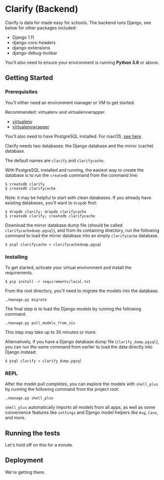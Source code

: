 # Clarify (Backend)

Clarify is data for made easy for schools. The backend runs Django, see below for other packages included:

- Django 1.11
- django-cors-headers
- django-extensions
- django-debug-toolbar

You'll also need to ensure your environment is running **Python 3.6** or above. 

## Getting Started

### Prerequisites

You'll either need an environment manager or VM to get started.

Recommended: virtualenv and virtualenvwrapper.

- [virtualenv](https://virtualenv.pypa.io/en/stable/installation/)
- [virtualenvwrapper](https://virtualenvwrapper.readthedocs.io/en/latest/install.html)

You'll also need to have PostgreSQL installed. For macOS, [see here](http://postgresapp.com/). 

Clarify needs two databases: the Django database and the mirror (cache) database.

The default names are `clarify` and `clarifycache`.


With PostgreSQL installed and running, the easiest way to create the database is to run the `createdb` command from the command line:

```
$ createdb clarify
$ createdb clarifycache
```

Note: it may be helpful to start with clean databases. If you already have existing databases, you'll want to `dropdb` first:

```
$ dropdb clarify; dropdb clarifycache
$ createdb clarify; createdb clarifycache
```

Download the mirror database dump file (should be called `clarifycachedump.pgsql`), and from its containing directory, run the following command to load the mirror database into an empty `clarifycache` database.

```
$ psql clarifycache < clarifycachedump.pgsql
```

### Installing

To get started, activate your virtual environment and install the requirements.

```
$ pip install -r requirements/local.txt
```

From the root directory, you'll need to migrate the models into the database. 

```
./manage.py migrate
```

The final step is to load the Django models by running the following command.

```
./manage.py pull_models_from_sis
```

This step may take up to 30 minutes or more. 

Alternatively, if you have a Django database dump file (`clarify_dump.pgsql`), you can run the same command from earlier to load the data directly into Django instead:

```
$ psql clarify < clarify_dump.pgsql
```

### REPL

After the model pull completes, you can explore the models with `shell_plus` by running the following command from the project root:

```
./manage.py shell_plus
```
`shell_plus` automatically imports all models from all apps, as well as some convenience features like `settings` and Django model helpers like `Avg`, `Case`, and more.  


## Running the tests

Let's hold off on this for a minute.

## Deployment

We're getting there. 
